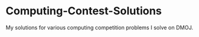 # Computing-Contest-Solutions
My solutions for various computing competition problems I solve on DMOJ.

